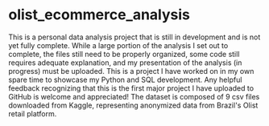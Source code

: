 # olist_ecommerce_analysis
This is a personal data analysis project that is still in development and is not yet fully complete. While a large portion of the analysis I set out to complete, the files still need to be properly organized, some code still requires adequate explanation, and my presentation of the analysis (in progress) must be uploaded. This is a project I have worked on in my own spare time to showcase my Python and SQL development. Any helpful feedback recognizing that this is the first major project I have uploaded to GitHub is welcome and appreciated! The dataset is composed of 9 csv files downloaded from Kaggle, representing anonymized data from Brazil's Olist retail platform. 
